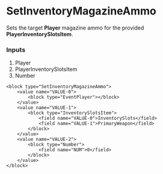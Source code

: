 # SetInventoryMagazineAmmo

Sets the target **Player** magazine ammo for the provided **PlayerInventorySlotsItem**.

### Inputs

1. Player
2. PlayerInventorySlotsItem
3. Number

```blockly
<block type="SetInventoryMagazineAmmo">
    <value name="VALUE-0">
        <block type="EventPlayer"></block>
    </value>
    <value name="VALUE-1">
        <block type="InventorySlotsItem">
            <field name="VALUE-0">InventorySlots</field>
            <field name="VALUE-1">PrimaryWeapon</field>
        </block>
    </value>
    <value name="VALUE-2">
        <block type="Number">
            <field name="NUM">0</field>
        </block>
    </value>
</block>
```
